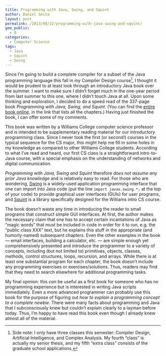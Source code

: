 ```yaml
---
title: Programming with Java, Swing, and Squint
author: Daniel Seita
layout: post
permalink: /2013/08/22/programming-with-java-swing-and-squint/
geo_public:
  - 0
categories:
  - Computer Science
tags:
  - Java
  - Squint
  - Swing
---
```

Since I&#8217;m going to build a complete compiler for a subset of the Java programming language
this fall in my Compiler Design course[^footnote], I thought it would be prudent to at least look through an
introductory Java book over the summer. I want to make sure I didn&#8217;t forget much in the
one-year period from last summer to this one, where I didn&#8217;t touch Java at all. Upon some
thinking and exploration, I decided to do a speed read of the 337-page book *Programming with Java,
Swing, and Squint*. (You can find the [entire book online][1], in the link that lists all the
chapters.) Having just finished the book, I can offer some of my comments.

This book was written by a Williams College computer science professor and is intended to be
supplementary reading material for our introductory programming class. Since I never took the first
(or second!) courses in the typical sequence for the CS major, this might help me fill in some holes
in my knowledge as compared to other Williams College students. According to what I&#8217;ve read
and heard, our first CS class is a straightforward intro-to-Java course, with a special emphasis on
the understanding of networks and digital communication.

*Programming with Java, Swing and Squint* therefore *does not assume any prior Java knowledge* and
is relatively easy to read. For those who are wondering, [Swing][2] is a widely-used application
programming interface that one can import into Java code (put the line ```import javax.swing.*;```
at the top of your code) to provide graphical user interfaces (GUIs) for user programs,
and [Squint][3] is a library specifically designed for the Williams intro CS course.

The book doesn&#8217;t waste any time in introducing the reader to small programs that construct
simple GUI interfaces. At first, the author makes the necessary claim that one has to accept certain
incantations of Java as &#8220;magic words&#8221; that must be included in code in order for it to
run, e.g. the &#8220;public class XXX&#8221; text, but he explains this stuff in the appropriate
(and humorly-named) subsequent chapters. Even the other examples in the book &#8212; email
interfaces, building a calculator, etc. &#8212; are simple enough yet comprehensively presented and
introduce the programmer to a variety of concepts, including (but not limited to) primitives,
objects, classes, methods, control structures, loops, recursion, and arrays. While there is at least
one substantial program for each chapter, the book doesn&#8217;t include any programming exercises
or exercises/solutions. Thus, readers may find that they need to search elsewhere for additional
programming tasks.

My final opinion: this *can* be useful as a first book for someone who has no programming experience
but is interested in writing Java scripts immediately. Even a more advanced programmer can probably
use this book for the purpose of figuring out *how to explain a programming concept to a complete
newbie*. There were many facts about programming and Java that I subconsciously knew but
couldn&#8217;t explain clearly to a layman before today. Thus, I&#8217;m happy to have read this
book even though I already knew almost all of the material.

[^footnote]: Side note: I only have three classes this semester: Compiler Design, Artificial Intelligence, and Complex Analysis. My fourth &#8220;class&#8221; is actually my senior thesis, and my fifth &#8220;extra class&#8221; consists of the graduate school applications.

 [1]: http://dept.cs.williams.edu/~tom/weavingCS/
 [2]: http://docs.oracle.com/javase/tutorial/uiswing/components/
 [3]: http://dept.cs.williams.edu/~tom/weavingCS/s07/squint.html
